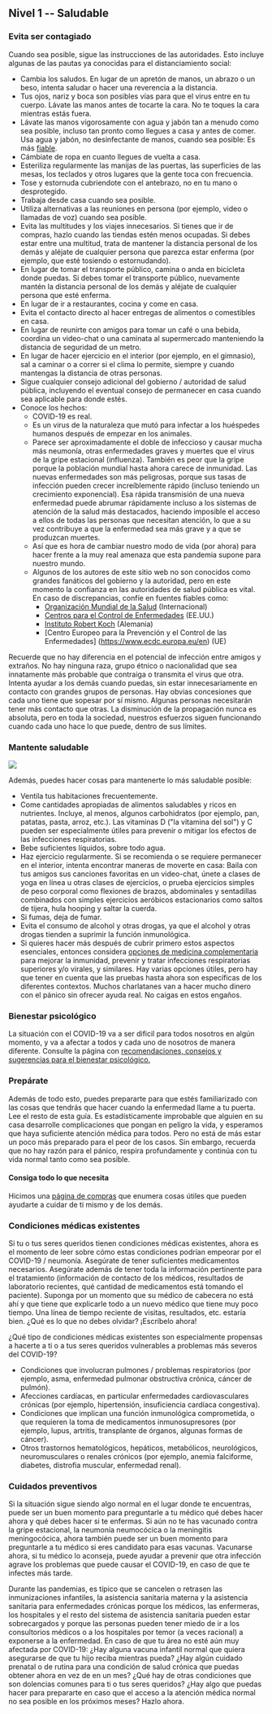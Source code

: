 ## Nivel 1 -- Saludable

### Evita ser contagiado

Cuando sea posible, sigue las instrucciones de las autoridades. Esto incluye algunas de las pautas ya conocidas para el distanciamiento social:

* Cambia los saludos. En lugar de un apretón de manos, un abrazo o un beso, intenta saludar o hacer una reverencia a la distancia.
* Tus ojos, nariz y boca son posibles vías para que el virus entre en tu cuerpo. Lávate las manos antes de tocarte la cara. No te toques la cara mientras estás fuera.
* Lávate las manos vigorosamente con agua y jabón tan a menudo como sea posible, incluso tan pronto como llegues a casa y antes de comer. Usa agua y jabón, no desinfectante de manos, cuando sea posible: Es más [fiable](https://www.nytimes.com/2020/03/13/health/soap-coronavirus-handwashing-germs.html). 
* Cámbiate de ropa en cuanto llegues de vuelta a casa. 
* Esteriliza regularmente las manijas de las puertas, las superficies de las mesas, los teclados y otros lugares que la gente toca con frecuencia.
* Tose y estornuda cubriendote con el antebrazo, no en tu mano o desprotegido. 
* Trabaja desde casa cuando sea posible.
* Utiliza alternativas a las reuniones en persona (por ejemplo, video o llamadas de voz) cuando sea posible. 
* Evita las multitudes y los viajes innecesarios. Si tienes que ir de compras, hazlo cuando las tiendas estén menos ocupadas. Si debes estar entre una multitud, trata de mantener la distancia personal de los demás y aléjate de cualquier persona que parezca estar enferma (por ejemplo, que esté tosiendo o estornudando). 
* En lugar de tomar el transporte público, camina o anda en bicicleta donde puedas. Si debes tomar el transporte público, nuevamente mantén la distancia personal de los demás y aléjate de cualquier persona que esté enferma. 
* En lugar de ir a restaurantes, cocina y come en casa. 
* Evita el contacto directo al hacer entregas de alimentos o comestibles en casa.
* En lugar de reunirte con amigos para tomar un café o una bebida, coordina un video-chat o una caminata al supermercado manteniendo la distancia de seguridad de un metro. 
* En lugar de hacer ejercicio en el interior (por ejemplo, en el gimnasio), sal a caminar o a correr si el clima lo permite, siempre y cuando mantengas la distancia de otras personas. 
* Sigue cualquier consejo adicional del gobierno / autoridad de salud pública, incluyendo el eventual consejo de permanecer en casa cuando sea aplicable para donde estés.
* Conoce los hechos: 
  * COVID-19 es real. 
  * Es un virus de la naturaleza que mutó para infectar a los huéspedes humanos después de empezar en los animales. 
  * Parece ser aproximadamente el doble de infeccioso y causar mucha más neumonía, otras enfermedades graves y muertes que el virus de la gripe estacional (influenza). También es peor que la gripe porque la población mundial hasta ahora carece de inmunidad. Las nuevas enfermedades son más peligrosas, porque sus tasas de infección pueden crecer increíblemente rápido (incluso teniendo un crecimiento exponencial). Esa rápida transmisión de una nueva enfermedad puede abrumar rápidamente incluso a los sistemas de atención de la salud más destacados, haciendo imposible el acceso a ellos de todas las personas que necesitan atención, lo que a su vez contribuye a que la enfermedad sea más grave y a que se produzcan muertes. 
  * Así que es hora de cambiar nuestro modo de vida (por ahora) para hacer frente a la muy real amenaza que esta pandemia supone para nuestro mundo. 
  * Algunos de los autores de este sitio web no son conocidos como grandes fanáticos del gobierno y la autoridad, pero en este momento la confianza en las autoridades de salud pública es vital. En caso de discrepancias, confíe en fuentes fiables como:
     * [Organización Mundial de la Salud](https://www.who.int/emergencies/diseases/novel-coronavirus-2019) (Internacional)
     * [Centros para el Control de Enfermedades](https://www.cdc.gov/coronavirus/2019-ncov/index.html) (EE.UU.)
     * [Instituto Robert Koch](https://www.rki.de/DE/Content/InfAZ/N/Neuartiges_Coronavirus/nCoV.html) (Alemania)
     * [Centro Europeo para la Prevención y el Control de las Enfermedades] (https://www.ecdc.europa.eu/en) (UE)

Recuerde que no hay diferencia en el potencial de infección entre amigos y extraños. No hay ninguna raza, grupo étnico o nacionalidad que sea innatamente más probable que contraiga o transmita el virus que otra. Intenta ayudar a los demás cuando puedas, sin estar innecesariamente en contacto con grandes grupos de personas. Hay obvias concesiones que cada uno tiene que sopesar por sí mismo. Algunas personas necesitarán tener más contacto que otras. La disminución de la propagación nunca es absoluta, pero en toda la sociedad, nuestros esfuerzos siguen funcionando cuando cada uno hace lo que puede, dentro de sus límites.

### Mantente saludable

![](/images/situps.png)

Además, puedes hacer cosas para mantenerte lo más saludable posible:

* Ventila tus habitaciones frecuentemente.
* Come cantidades apropiadas de alimentos saludables y ricos en nutrientes. Incluye, al menos, algunos carbohidratos (por ejemplo, pan, patatas, pasta, arroz, etc.). Las vitaminas D ("la vitamina del sol") y C pueden ser especialmente útiles para prevenir o mitigar los efectos de las infecciones respiratorias. 
* Bebe suficientes líquidos, sobre todo agua.
* Haz ejercicio regularmente. Si se recomienda o se requiere permanecer en el interior, intenta encontrar maneras de moverte en casa: Baila con tus amigos sus canciones favoritas en un video-chat, únete a clases de yoga en línea u otras clases de ejercicios, o prueba ejercicios simples de peso corporal como flexiones de brazos, abdominales y sentadillas combinados con simples ejercicios aeróbicos estacionarios como saltos de tijera, hula hooping y saltar la cuerda. 
* Si fumas, deja de fumar.
* Evita el consumo de alcohol y otras drogas, ya que el alcohol y otras drogas tienden a suprimir la función inmunológica.
* Si quieres hacer más después de cubrir primero estos aspectos esenciales, entonces considera [opciones de medicina complementaria](/complementaria) para mejorar la inmunidad, prevenir y tratar infecciones respiratorias superiores y/o virales, y similares. Hay varias opciones útiles, pero hay que tener en cuenta que las pruebas hasta ahora son específicas de los diferentes contextos. Muchos charlatanes van a hacer mucho dinero con el pánico sin ofrecer ayuda real. No caigas en estos engaños. 

### Bienestar psicológico
La situación con el COVID-19 va a ser dificil para todos nosotros en algún momento, y va a afectar a todos y cada uno de nosotros de manera diferente. Consulte la página con [recomendaciones, consejos y sugerencias para el bienestar psicológico.](https://covid-en-casa.info/psychological)

### Prepárate

Además de todo esto, puedes prepararte para que estés familiarizado con las cosas que tendrás que hacer cuando la enfermedad llame a tu puerta. Lee el resto de esta guía. Es estadísticamente improbable que alguien en su casa desarrolle complicaciones que pongan en peligro la vida, y esperamos que haya suficiente atención médica para todos. Pero no está de más estar un poco más preparado para el peor de los casos. Sin embargo, recuerda que no hay razón para el pánico, respira profundamente y continúa con tu vida normal tanto como sea posible.

#### Consiga todo lo que necesita

Hicimos una [página de compras](/compras) que enumera cosas útiles que pueden ayudarte a cuidar de ti mismo y de los demás.

### Condiciones médicas existentes

Si tu o tus seres queridos tienen condiciones médicas existentes, ahora es el momento de leer sobre cómo estas condiciones podrían empeorar por el COVID-19 / neumonía. Asegúrate de tener suficientes medicamentos necesarios. Asegúrate además de tener toda la información pertinente para el tratamiento (información de contacto de los médicos, resultados de laboratorio recientes, qué cantidad de medicamentos está tomando el paciente). Suponga por un momento que su médico de cabecera no está ahí y que tiene que explicarle todo a un nuevo médico que tiene muy poco tiempo. Una línea de tiempo reciente de visitas, resultados, etc. estaría bien. ¿Qué es lo que no debes olvidar? ¡Escríbelo ahora!

¿Qué tipo de condiciones médicas existentes son especialmente propensas a hacerte a ti o a tus seres queridos vulnerables a problemas más severos del COVID-19?
- Condiciones que involucran pulmones / problemas respiratorios (por ejemplo, asma, enfermedad pulmonar obstructiva crónica, cáncer de pulmón).
- Afecciones cardíacas, en particular enfermedades cardiovasculares crónicas (por ejemplo, hipertensión, insuficiencia cardíaca congestiva).
- Condiciones que implican una función inmunológica comprometida, o que requieren la toma de medicamentos inmunosupresores (por ejemplo, lupus, artritis, transplante de órganos, algunas formas de cáncer).
- Otros trastornos hematológicos, hepáticos, metabólicos, neurológicos, neuromusculares o renales crónicos (por ejemplo, anemia falciforme, diabetes, distrofia muscular, enfermedad renal). 

### Cuidados preventivos

Si la situación sigue siendo algo normal en el lugar donde te encuentras, puede ser un buen momento para preguntarle a tu médico qué debes hacer ahora y qué debes hacer si te enfermas. Si aún no te has vacunado contra la gripe estacional, la neumonía neumocócica o la meningitis meningocócica, ahora también puede ser un buen momento para preguntarle a tu médico si eres candidato para esas vacunas. Vacunarse ahora, si tu médico lo aconseja, puede ayudar a prevenir que otra infección agrave los problemas que puede causar el COVID-19, en caso de que te infectes más tarde. 

Durante las pandemias, es típico que se cancelen o retrasen las inmunizaciones infantiles, la asistencia sanitaria materna y la asistencia sanitaria para enfermedades crónicas porque los médicos, las enfermeras, los hospitales y el resto del sistema de asistencia sanitaria pueden estar sobrecargados y porque las personas pueden tener miedo de ir a los consultorios médicos o a los hospitales por temor (a veces racional) a exponerse a la enfermedad. En caso de que tu área no esté aún muy afectada por COVID-19: ¿Hay alguna vacuna infantil normal que quiera asegurarse de que tu hijo reciba mientras pueda? ¿Hay algún cuidado prenatal o de rutina para una condición de salud crónica que puedas obtener ahora en vez de en un mes? ¿Qué hay de otras condiciones que son dolencias comunes para ti o tus seres queridos? ¿Hay algo que puedas hacer para prepararte en caso que el acceso a la atención médica normal no sea posible en los próximos meses? Hazlo ahora. 
